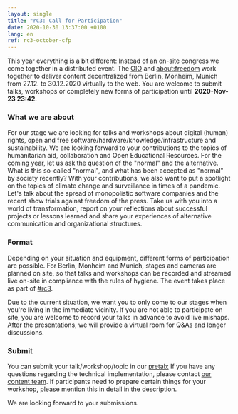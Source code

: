 ```yaml
---
layout: single
title: "rC3: Call for Participation"
date: 2020-10-30 13:37:00 +0100
lang: en
ref: rc3-october-cfp
---
```


This year everything is a bit different: Instead of an on-site congress we come together in a distributed event. The [OIO](https://oio.social/en) and [about:freedom](https://events.ccc.de/congress/2019/wiki/index.php/Assembly:About:freedom) work together to deliver content decentralized from Berlin, Monheim, Munich from 27.12. to 30.12.2020 virtually to the web. You are welcome to submit talks, workshops or completely new forms of participation until **2020-Nov-23 23:42**. 


### What we are about
For our stage we are looking for talks and workshops about  digital (human) rights, open and free software/hardware/knowledge/infrastructure and sustainability. We are looking forward to your contributions to the topics of humanitarian aid, collaboration and Open Educational Resources. For the coming year, let us ask the question of the "normal" and the alternative. What is this so-called "normal", and what has been accepted as "normal" by society recently? With your contributions, we also want to put a spotlight on the topics of climate change and surveillance in times of a pandemic. Let's talk about the spread of monopolistic software companies and the recent show trials against freedom of the press. Take us with you into a world of transformation, report on your reflections about successful projects or lessons learned and share your experiences of alternative communication and organizational structures. 

### Format
Depending on your situation and equipment, different forms of participation are possible. For Berlin, Monheim and Munich, stages and cameras are planned on site, so that talks and workshops can be recorded and streamed live on-site in compliance with the rules of hygiene. The event takes place as part of [#rc3](https://events.ccc.de/category/rc3/).

Due to the current situation, we want you to only come to our stages when you're living in the immediate vicinity. If you are not able to participate on site, you are welcome to record your talks in advance to avoid live mishaps. After the presentations, we will provide a virtual room for Q&As and longer discussions.

### Submit
You can submit your talk/workshop/topic in our [pretalx](https://talks.rc3.oio.social/r3c-oio/cfp) If you have any questions regarding the technical implementation, please contact [our content team](mailto:cfp@oio.social). If participants need to prepare certain things for your workshop, please mention this in detail in the description.


We are looking forward to your submissions.

